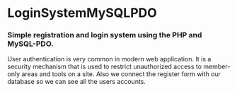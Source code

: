 # LoginSystemMySQLPDO

### Simple registration and login system using the PHP and MySQL-PDO.

User authentication is very common in modern web application. 
It is a security mechanism that is used to restrict unauthorized access to member-only areas and tools on a site. 
Also we connect the register form with our database so we can see all the users accounts.